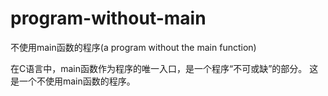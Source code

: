 # program-without-main
不使用main函数的程序(a program without the main function)

在C语言中，main函数作为程序的唯一入口，是一个程序“不可或缺”的部分。
这是一个不使用main函数的程序。
